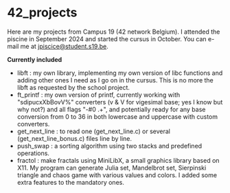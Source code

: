 # 42_projects
Here are my projects from Campus 19 (42 network Belgium). I attended the piscine in September 2024 and started the cursus in October.
You can e-mail me at jpiscice@student.s19.be.

**Currently included**
- libft : my own library, implementing my own version of libc functions and adding other ones I need as I go on in the cursus. This is no more the libft as requested by the school project.
- ft_printf : my own version of printf, currently working with "sdipucxXbBovV%" converters (v & V for vigesimal base; yes I know but why not?) and all flags "-#0 .+", and potentially ready for any base conversion from 0 to 36 in both lowercase and uppercase with custom converters.
- get_next_line : to read one (get_next_line.c) or several (get_next_line_bonus.c) files line by line.
- push_swap : a sorting algorithm using two stacks and predefined operations.
- fractol : make fractals using MiniLibX, a small graphics library based on X11. My program can generate Julia set, Mandelbrot set, Sierpinski triangle and chaos game with various values and colors. I added some extra features to the mandatory ones.
